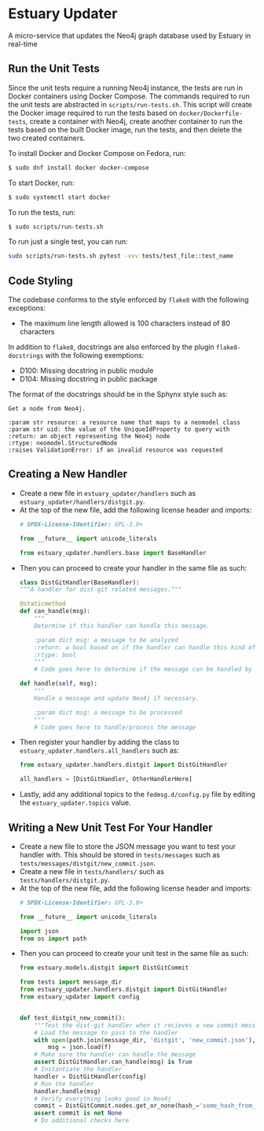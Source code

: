 # Estuary Updater

A micro-service that updates the Neo4j graph database used by Estuary in real-time

## Run the Unit Tests

Since the unit tests require a running Neo4j instance, the tests are run in Docker containers using
Docker Compose. The commands required to run the unit tests are abstracted in
`scripts/run-tests.sh`. This script will create the Docker image required to run the tests based
on `docker/Dockerfile-tests`, create a container with Neo4j, create another container to run
the tests based on the built Docker image, run the tests, and then delete the two created
containers.

To install Docker and Docker Compose on Fedora, run:

```bash
$ sudo dnf install docker docker-compose
```

To start Docker, run:

```bash
$ sudo systemctl start docker
```

To run the tests, run:

```bash
$ sudo scripts/run-tests.sh
```

To run just a single test, you can run:

```bash
sudo scripts/run-tests.sh pytest -vvv tests/test_file::test_name
```

## Code Styling

The codebase conforms to the style enforced by `flake8` with the following exceptions:
* The maximum line length allowed is 100 characters instead of 80 characters

In addition to `flake8`, docstrings are also enforced by the plugin `flake8-docstrings` with
the following exemptions:
* D100: Missing docstring in public module
* D104: Missing docstring in public package

The format of the docstrings should be in the Sphynx style such as:

```
Get a node from Neo4j.

:param str resource: a resource name that maps to a neomodel class
:param str uid: the value of the UniqueIdProperty to query with
:return: an object representing the Neo4j node
:rtype: neomodel.StructuredNode
:raises ValidationError: if an invalid resource was requested
```

## Creating a New Handler

* Create a new file in `estuary_updater/handlers` such as `estuary_updater/handlers/distgit.py`.
* At the top of the new file, add the following license header and imports:
    ```python
    # SPDX-License-Identifier: GPL-3.0+

    from __future__ import unicode_literals

    from estuary_updater.handlers.base import BaseHandler
    ```
* Then you can proceed to create your handler in the same file as such:
    ```python
    class DistGitHandler(BaseHandler):
    """A handler for dist-git related messages."""

    @staticmethod
    def can_handle(msg):
        """
        Determine if this handler can handle this message.

        :param dict msg: a message to be analyzed
        :return: a bool based on if the handler can handle this kind of message
        :rtype: bool
        """
        # Code goes here to determine if the message can be handled by this handler

    def handle(self, msg):
        """
        Handle a message and update Neo4j if necessary.

        :param dict msg: a message to be processed
        """
        # Code goes here to handle/process the message
    ```
* Then register your handler by adding the class to `estuary_updater.handlers.all_handlers` such
    as:
    ```python
    from estuary_updater.handlers.distgit import DistGitHandler

    all_handlers = [DistGitHandler, OtherHandlerHere]
    ```
* Lastly, add any additional topics to the `fedmsg.d/config.py` file by editing
    the `estuary_updater.topics` value.

## Writing a New Unit Test For Your Handler

* Create a new file to store the JSON message you want to test your handler with. This should be
    stored in `tests/messages` such as `tests/messages/distgit/new_commit.json`.
* Create a new file in `tests/handlers/` such as `tests/handlers/distgit.py`.
* At the top of the new file, add the following license header and imports:
    ```python
    # SPDX-License-Identifier: GPL-3.0+

    from __future__ import unicode_literals

    import json
    from os import path
    ```
* Then you can proceed to create your unit test in the same file as such:
    ```python
    from estuary.models.distgit import DistGitCommit

    from tests import message_dir
    from estuary_updater.handlers.distgit import DistGitHandler
    from estuary_updater import config


    def test_distgit_new_commit():
        """Test the dist-git handler when it recieves a new commit message."""
        # Load the message to pass to the handler
        with open(path.join(message_dir, 'distgit', 'new_commit.json'), 'r') as f:
            msg = json.load(f)
        # Make sure the handler can handle the message
        assert DistGitHandler.can_handle(msg) is True
        # Instantiate the handler
        handler = DistGitHandler(config)
        # Run the handler
        handler.handle(msg)
        # Verify everything looks good in Neo4j
        commit = DistGitCommit.nodes.get_or_none(hash_='some_hash_from_the_message')
        assert commit is not None
        # Do additional checks here
    ```
